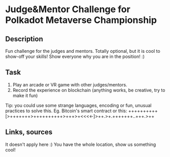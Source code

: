 # Judge&Mentor Challenge for Polkadot Metaverse Championship

## Description
Fun challenge for the judges and mentors. Totally optional, but it is cool to show-off your skills! Show everyone why you are in the position! :)

## Task
1. Play an arcade or VR game with other judges/mentors.
2. Record the experience on blockchain (anything works, be creative, try to make it fun)

Tip: you could use some strange languages, encoding or fun, unusual practices to solve this. Eg. Bitcoin's smart contract or this:
++++++++++[>+++++++>++++++++++>+++>+<<<<-]>++.>+.+++++++..+++.>++

## Links, sources
It doesn't apply here :) You have the whole location, show us something cool!
